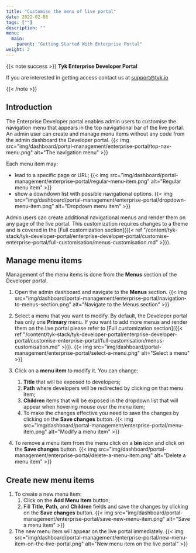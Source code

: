 ```yaml
---
title: "Customise the menu of live portal"
date: 2022-02-08
tags: [""]
description: ""
menu:
  main:
    parent: "Getting Started With Enterprise Portal"
weight: 2
---
```


{{< note success >}}
**Tyk Enterprise Developer Portal**

If you are interested in getting access contact us at [support@tyk.io](<mailto:support@tyk.io?subject=Tyk Enterprise Portal Beta>)

{{< /note >}}

## Introduction

The Enterprise Developer portal enables admin users to customise the navigation menu that appears in the top navigational bar of the live portal. An admin user can create and manage menu items without any code from the admin dashboard the Developer portal.
{{< img src="img/dashboard/portal-management/enterprise-portal/top-nav-menu.png" alt="The navigation menu" >}}

Each menu item may:
 - lead to a specific page or URL;
{{< img src="img/dashboard/portal-management/enterprise-portal/regular-menu-item.png" alt="Regular menu item" >}}
 - show a downdown list with possible navigational options.
 {{< img src="img/dashboard/portal-management/enterprise-portal/dropdown-menu-item.png" alt="Dropdown menu item" >}}

Admin users can create additional navigational menus and render them on any page of the live portal. This customization requires changes to a theme and is covered in the [Full customization section]({{< ref "/content/tyk-stack/tyk-developer-portal/enterprise-developer-portal/customise-enterprise-portal/full-customisation/menus-customisation.md" >}}).

## Manage menu items

Management of the menu items is done from the **Menus** section of the Developer portal.

1. Open the admin dashboard and navigate to the **Menus** section. 
{{< img src="img/dashboard/portal-management/enterprise-portal/navigation-to-menus-section.png" alt="Navigate to the Menus section" >}}

2. Select a menu that you want to modify. By default, the Developer portal has only one **Primary** menu. If you want to add more menus and render them on the live portal please refer to [Full customization section]({{< ref "/content/tyk-stack/tyk-developer-portal/enterprise-developer-portal/customise-enterprise-portal/full-customisation/menus-customisation.md" >}}).
{{< img src="img/dashboard/portal-management/enterprise-portal/select-a-menu.png" alt="Select a menu" >}}

3. Click on a **menu item** to modify it. You can change:
   1. **Title** that will be exposed to developers;
   2. **Path** where developers will be redirected by clicking on that menu item;
   3. **Children** items that will be exposed in the dropdown list that will appear when hovering mouse over the menu item;
   4. To make the changes effective you need to save the changes by clicking on the **Save changes** button. 
   {{< img src="img/dashboard/portal-management/enterprise-portal/menu-item.png" alt="Modify a menu item" >}}

4. To remove a menu item from the menu click on a **bin** icon and click on the **Save changes** button.
{{< img src="img/dashboard/portal-management/enterprise-portal/delete-a-menu-item.png" alt="Delete a menu item" >}}

## Create new menu items
1. To create a new menu item:
   1. Click on the **Add Menu Item** button;
   2. Fill **Title**, **Path**, and **Children** fields and save the changes by clicking on the **Save changes** button.
   {{< img src="img/dashboard/portal-management/enterprise-portal/save-new-menu-item.png" alt="Save a menu item" >}}
2. The new menu item will appear on the live portal immediately.
{{< img src="img/dashboard/portal-management/enterprise-portal/new-menu-item-on-the-live-portal.png" alt="New menu item on the live portal" >}}